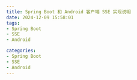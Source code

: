 ```yaml
---
title: Spring Boot 和 Android 客户端 SSE 实现说明
date: 2024-12-09 15:58:01
tags:
- Spring Boot
- SSE
- Android

categories:
- Spring Boot
- SSE
- Android
---
```

